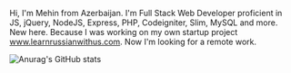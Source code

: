 <!-- - 👋 Hi, I’m Mehin Melikova
- 👀 I’m interested in Full Stack Development
- 🌱 I’m currently learning ReactJS
- 💞️ I’m looking to collaborate on interesting projects
- 📫 How to reach me? Via this platform )) -->

Hi, I'm Mehin from Azerbaijan. I'm Full Stack Web Developer proficient in JS, jQuery, NodeJS, Express, PHP, Codeigniter, Slim, MySQL and more. New here. Because I was working on my own startup project www.learnrussianwithus.com. Now I'm looking for a remote work.

![Anurag's GitHub stats](https://github-readme-stats.vercel.app/api?username=melikova&show_icons=true&theme=radical)
